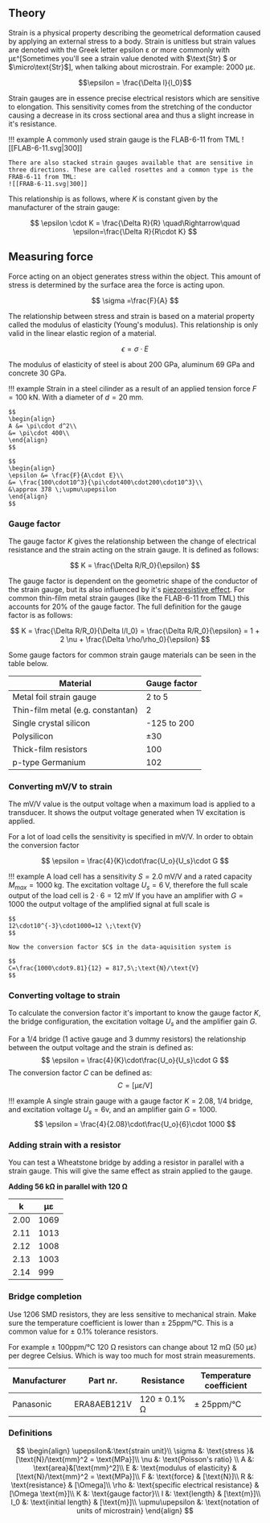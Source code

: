 ## Theory
Strain is a physical property describing the geometrical deformation caused by applying an external stress to a body. Strain is unitless but strain values are denoted with the Greek letter epsilon $\upepsilon$  or more commonly with $\upmu\upepsilon$^[Sometimes you'll see a strain value denoted with $\text{Str}
$ or $\micro\text{Str}$], when talking about microstrain. For example:  $2000\;\upmu\upepsilon$.

$$\epsilon = \frac{\Delta l}{l_0}$$

Strain gauges are in essence precise electrical resistors which are sensitive to elongation. This sensitivity comes from the stretching of the conductor causing a decrease in its cross sectional area and thus a slight increase in it's resistance.

!!! example
    A commonly used strain gauge is the FLAB-6-11 from TML ![[FLAB-6-11.svg|300]]

    There are also stacked strain gauges available that are sensitive in three directions. These are called rosettes and a common type is the FRAB-6-11 from TML:
    ![[FRAB-6-11.svg|300]]


This relationship is as follows, where $K$ is constant given by the manufacturer of the strain gauge:

$$
\epsilon \cdot K = \frac{\Delta R}{R} \quad\Rightarrow\quad \epsilon=\frac{\Delta R}{R\cdot K}
$$

## Measuring force
Force acting on an object generates stress within the object. This amount of stress is determined by the surface area the force is acting upon.

$$
\sigma =\frac{F}{A}
$$

The relationship between stress and strain is based on a material property called the modulus of elasticity (Young's modulus). This relationship is only valid in the linear elastic region of a material.

$$
\epsilon=\sigma\cdot E
$$

The modulus of elasticity of steel is about 200 GPa, aluminum 69 GPa and concrete 30 GPa.

!!! example
    Strain in a steel cilinder as a result of an applied tension force $F=100\;\text{kN}$. With a diameter of $d=20\;\text{mm}$.

    $$
    \begin{align}
    A &= \pi\cdot d^2\\
    &= \pi\cdot 400\\
    \end{align}
    $$

    $$
    \begin{align}
    \epsilon &= \frac{F}{A\cdot E}\\
    &= \frac{100\cdot10^3}{\pi\cdot400\cdot200\cdot10^3}\\
    &\approx 378 \;\upmu\upepsilon
    \end{align}
    $$

### Gauge factor
The gauge factor $K$ gives the relationship between the change of electrical resistance and the strain acting on the strain gauge. It is defined as follows:

$$
K = \frac{\Delta R/R_0}{\epsilon}
$$

The gauge factor is dependent on the geometric shape of the conductor of the strain gauge, but its also influenced by it's [piezoresistive effect](https://en.wikipedia.org/wiki/Piezoresistive_effect). For common thin-film metal strain gauges (like the FLAB-6-11 from TML) this accounts for 20% of the gauge factor. The full definition for the gauge factor is as follows:

$$
K = \frac{\Delta R/R_0}{\Delta l/l_0} = \frac{\Delta R/R_0}{\epsilon} = 1 + 2 \nu + \frac{\Delta \rho/\rho_0}{\epsilon}
$$

Some gauge factors for common strain gauge materials can be seen in the table below.

| Material                          | Gauge factor |
| --------------------------------- | ------------ |
| Metal foil strain gauge           | 2 to 5       |
| Thin-film metal (e.g. constantan) | 2            |
| Single crystal silicon            | -125 to 200  |
| Polysilicon                       | ±30          |
| Thick-film resistors              | 100          |
| p-type Germanium                  | 102          |

### Converting mV/V to strain
The mV/V value is the output voltage when a maximum load is applied to a transducer. It shows the output voltage generated when 1V excitation is applied.

For a lot of load cells the sensitivity is specified in $\text{mV}/\text{V}$. In order to obtain the conversion factor 

$$
\epsilon = \frac{4}{K}\cdot\frac{U_o}{U_s}\cdot G
$$

!!! example
    A load cell has a sensitivity $S = 2.0\;\text{mV}/\text{V}$ and a rated capacity $M_{max} = 1000\;\text{kg}$. 
    The excitation voltage $U_s = 6\;\text{V}$, therefore the full scale output of the load cell is $2\cdot6 = 12\;\text{mV}$
    If you have an amplifier with $G=1000$ the output voltage of the amplified signal at full scale is 
    
    $$
    12\cdot10^{-3}\cdot1000=12 \;\text{V}
    $$

    Now the conversion factor $C$ in the data-aquisition system is
    
    $$
    C=\frac{1000\cdot9.81}{12} = 817,5\;\text{N}/\text{V}
    $$


### Converting voltage to strain
To calculate the conversion factor it's important to know the gauge factor $K$, the bridge configuration, the excitation voltage $U_s$ and the amplifier gain $G$.

For a 1/4 bridge (1 active gauge and 3 dummy resistors) the relationship between the output voltage and the strain is defined as:
$$
\epsilon = \frac{4}{K}\cdot\frac{U_o}{U_s}\cdot G
$$
The conversion factor $C$ can be defined as:
$$ C= [\upmu\upepsilon/\text{V}] $$

!!! example
    A single strain gauge with a gauge factor $K=2.08$, 1/4 bridge, and excitation voltage $U_s=6 \text{v}$, and an amplifier gain $G=1000$.
    $$
    \epsilon = \frac{4}{2.08}\cdot\frac{U_o}{6}\cdot 1000
    $$

### Adding strain with a resistor
You can test a Wheatstone bridge by adding a resistor in parallel with a strain gauge. This will give the same effect as strain applied to the gauge.

**Adding 56 kΩ in parallel with 120 Ω**

| k    | $\upmu\upepsilon$ |
| ---- | ----------------- |
| 2.00 | 1069              |
| 2.11 | 1013              |
| 2.12 | 1008              |
| 2.13 | 1003              |
| 2.14 | 999               |

### Bridge completion
Use 1206 SMD resistors, they are less sensitive to mechanical strain. Make sure the temperature coefficient is lower than ± 25ppm/°C. This is a common value for ± 0.1% tolerance resistors.

For example ± 100ppm/°C 120 Ω resistors can change about 12 mΩ (50 µε) per degree Celsius. Which is way too much for most strain measurements.

| Manufacturer | Part nr.    | Resistance   | Temperature coefficient |
| ------------ | ----------- | ------------ | ----------------------- |
| Panasonic    | ERA8AEB121V | 120 ± 0.1% Ω | ± 25ppm/°C              |


### Definitions
$$
\begin{align}
\upepsilon&:\text{strain unit}\\
\sigma &: \text{stress }&[\text{N}/\text{mm}^2 = \text{MPa}]\\
\nu &: \text{Poisson's ratio} \\
A &: \text{area}&[\text{mm}^2]\\
E &: \text{modulus of elasticity} & [\text{N}/\text{mm}^2 = \text{MPa}]\\
F &: \text{force} & [\text{N}]\\
R &: \text{resistance} & [\Omega]\\
\rho &: \text{specific electrical resistance} & [\Omega \text{m}]\\
K &: \text{gauge factor}\\
l &: \text{length} & [\text{m}]\\
l_0 &: \text{initial length} & [\text{m}]\\
\upmu\upepsilon &: \text{notation of units of microstrain}
\end{align}
$$
